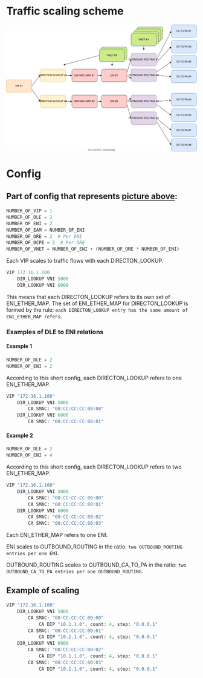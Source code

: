 # Traffic scaling scheme
![Visualisation of traffic scaling](vnet2vnet_outbound_traffic_scaling.svg)

# Config
## Part of config that represents [picture above](#traffic-scaling-scheme):
```python
NUMBER_OF_VIP = 1
NUMBER_OF_DLE = 2
NUMBER_OF_ENI = 2
NUMBER_OF_EAM = NUMBER_OF_ENI
NUMBER_OF_ORE = 2  # Per ENI
NUMBER_OF_OCPE = 2  # Per ORE
NUMBER_OF_VNET = NUMBER_OF_ENI + (NUMBER_OF_ORE * NUMBER_OF_ENI)
```

Each VIP scales to traffic flows with each DIRECTON_LOOKUP.
```python
VIP 172.16.1.100
    DIR_LOOKUP VNI 5000
    DIR_LOOKUP VNI 6000
```

This means that each DIRECTON_LOOKUP refers to its own set of ENI_ETHER_MAP.
The set of ENI_ETHER_MAP for DIRECTON_LOOKUP is formed by the rule: `each DIRECTON_LOOKUP entry has the same amount of ENI_ETHER_MAP refers`.

### Examples of DLE to ENI relations
#### Example 1
```python
NUMBER_OF_DLE = 2
NUMBER_OF_ENI = 2
```
According to this short config, each DIRECTON_LOOKUP refers to one ENI_ETHER_MAP.
```python
VIP "172.16.1.100"
    DIR_LOOKUP VNI 5000
        CA SMAC: "00:CC:CC:CC:00:00"
    DIR_LOOKUP VNI 6000
        CA SMAC: "00:CC:CC:CC:00:01"
```

#### Example 2
```python
NUMBER_OF_DLE = 2
NUMBER_OF_ENI = 4
```
According to this short config, each DIRECTON_LOOKUP refers to two ENI_ETHER_MAP.
```python
VIP "172.16.1.100"
    DIR_LOOKUP VNI 5000
        CA SMAC: "00:CC:CC:CC:00:00"
        CA SMAC: "00:CC:CC:CC:00:01"
    DIR_LOOKUP VNI 6000
        CA SMAC: "00:CC:CC:CC:00:02"
        CA SMAC: "00:CC:CC:CC:00:03"
```

Each ENI_ETHER_MAP refers to one ENI.

ENI scales to OUTBOUND_ROUTING in the ratio: `two OUTBOUND_ROUTING entries per one ENI`.

OUTBOUND_ROUTING scales to OUTBOUND_CA_TO_PA in the ratio: `two OUTBOUND_CA_TO_PA entries per one OUTBOUND_ROUTING`.

## Example of scaling
```python
VIP "172.16.1.100"
    DIR_LOOKUP VNI 5000
        CA SMAC: "00:CC:CC:CC:00:00"
            CA DIP "10.1.1.0", count: 4, step: "0.0.0.1"
        CA SMAC: "00:CC:CC:CC:00:01"
            CA DIP "10.1.1.0", count: 4, step: "0.0.0.1"
    DIR_LOOKUP VNI 6000
        CA SMAC: "00:CC:CC:CC:00:02"
            CA DIP "10.1.1.0", count: 4, step: "0.0.0.1"
        CA SMAC: "00:CC:CC:CC:00:03"
            CA DIP "10.1.1.0", count: 4, step: "0.0.0.1"
```
